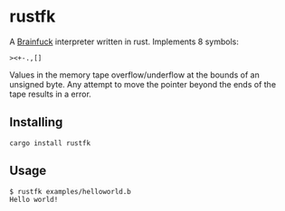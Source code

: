 # rustfk

A [Brainfuck](https://en.wikipedia.org/wiki/Brainfuck) interpreter written in rust. Implements 8 symbols: 
```
><+-.,[]
```
Values in the memory tape overflow/underflow at the bounds of an unsigned byte. Any attempt to move the pointer beyond the ends of the tape results in a error.


## Installing
```
cargo install rustfk
```

## Usage
```
$ rustfk examples/helloworld.b
Hello world!
```
